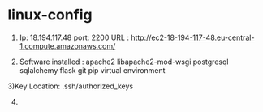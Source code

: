 # linux-config

1) Ip: 18.194.117.48
port: 2200
URL : http://ec2-18-194-117-48.eu-central-1.compute.amazonaws.com/

2) Software installed : 
apache2
libapache2-mod-wsgi
postgresql
sqlalchemy
flask
git
pip
virtual environment

3)Key Location: .ssh/authorized_keys

4)
